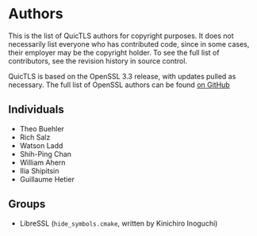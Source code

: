 Authors
=======

This is the list of QuicTLS authors for copyright purposes.
It does not necessarily list everyone who has contributed code,
since in some cases, their employer may be the copyright holder.
To see the full list of contributors, see the revision history in
source control.

QuicTLS is based on the OpenSSL 3.3 release, with updates pulled as
necessary. The full list of OpenSSL authors can be found
[on GitHub](https://github.com/openssl/openssl/blob/master/AUTHORS.md)

Individuals
-----------

 * Theo Buehler
 * Rich Salz
 * Watson Ladd
 * Shih-Ping Chan
 * William Ahern
 * Ilia Shipitsin
 * Guillaume Hetier


Groups
------

* LibreSSL (`hide_symbols.cmake`, written by Kinichiro Inoguchi)
